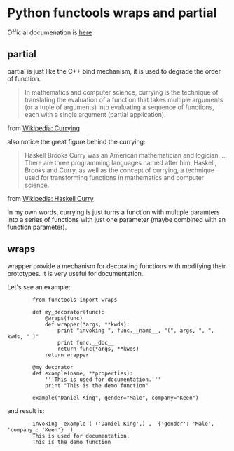 ﻿# Python functools wraps and partial

Official documenation is [here](https://docs.python.org/2/library/functools.html)

## partial

partial is just like the C++ bind mechanism, it is used to degrade the order of function.

> In mathematics and computer science, currying is the technique of translating the evaluation of a function 
> that takes multiple arguments (or a tuple of arguments) into evaluating a sequence of functions, 
> each with a single argument (partial application). 

from [Wikipedia: Currying](https://en.wikipedia.org/wiki/Currying)

also notice the great figure behind the currying:

> Haskell Brooks Curry was an American mathematician and logician. 
> ...
> There are three programming languages named after him, Haskell, Brooks and Curry, as well as the concept of currying, 
> a technique used for transforming functions in mathematics and computer science.

from [Wikipedia: Haskell Curry](https://en.wikipedia.org/wiki/Haskell_Curry)

In my own words, currying is just turns a function with multiple paramters 
into a series of functions with just one parameter (maybe combined with an function parameter).

## wraps

wrapper provide a mechanism for decorating functions with modifying their prototypes.
It is very useful for documentation.

Let's see an example:

            from functools import wraps

            def my_decorator(func):
	            @wraps(func)
	            def wrapper(*args, **kwds):
		            print "invoking ", func.__name__, "(", args, ", ", kwds, " )"
		            print func.__doc__
		            return func(*args, **kwds)
	            return wrapper

            @my_decorator
            def example(name, **properties):
	            '''This is used for documentation.'''
	            print "This is the demo function"

            example("Daniel King", gender="Male", company="Keen")

and result is:

            invoking  example ( ('Daniel King',) ,  {'gender': 'Male', 'company': 'Keen'}  )
            This is used for documentation.
            This is the demo function
